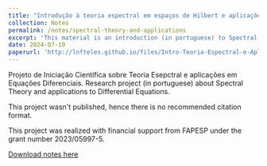 ```yaml
---
title: "Introdução à teoria espectral em espaços de Hilbert e aplicações em Equações Diferenciais"
collection: Notes
permalink: /notes/spectral-theory-and-applications
excerpt: 'This material is an introduction (in portuguese) to Spectral Theory with brief applications to Differential Equations.'
date: 2024-07-10
paperurl: 'http://lnfteles.github.io/files/Intro-Teoria-Espectral-e-Aplicacoes.pdf'
---
```

Projeto de Iniciação Científica sobre Teoria Esepctral e aplicações em Equações Diferenciais.
Research project (in portuguese) about Spectral Theory and applications to Differential Equations. 

This project wasn't published, hence there is no recommended citation format.

This project was realized with financial support from FAPESP under the grant number 2023/05997-5.

[Download notes here](http://lnfteles.github.io/files/Intro-Teoria-Espectral-e-Aplicacoes.pdf)
